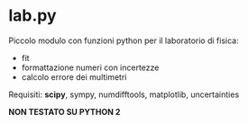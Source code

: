 # lab.py

Piccolo modulo con funzioni python per il laboratorio di fisica:

* fit
* formattazione numeri con incertezze
* calcolo errore dei multimetri

Requisiti: **scipy**, sympy, numdifftools, matplotlib, uncertainties

**NON TESTATO SU PYTHON 2**
